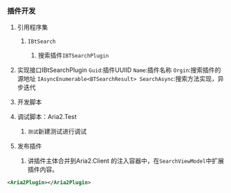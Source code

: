 ### 插件开发

1. 引用程序集
   
   1. `IBtSearch`
      
      1. 搜索插件`IBTSearchPlugin`

2. 实现接口IBtSearchPlugin
   `Guid`:插件UUIID
   `Name`:插件名称
   `Orgin`:搜索插件的源地址
   `IAsyncEnumerable<BTSearchResult> SearchAsync`:搜索方法实现，异步迭代

3. 开发脚本

4. 调试脚本：Aria2.Test
   
   1. `测试`新建测试进行调试

5. 发布插件
   
   1. 讲插件主体合并到Aria2.Client 的注入容器中，在`SearchViewModel`中扩展插件内容。



```xml
<Aria2Plugin></Aria2Plugin>
```
